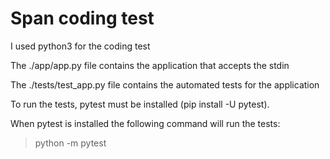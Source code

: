 # Span coding test

I used python3 for the coding test

The ./app/app.py file contains the application that accepts the stdin

The ./tests/test_app.py file contains the automated tests for the application

To run the tests, pytest must be installed (pip install -U pytest). 

When pytest is installed the following command will run the tests:
> python -m pytest